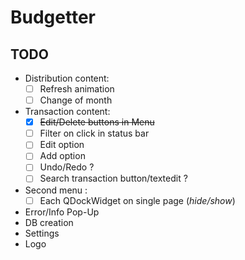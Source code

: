 # Budgetter

## TODO

* Distribution content:     
  - [ ] Refresh animation
  - [ ] Change of month  
* Transaction content:
  - [x] ~~Edit/Delete buttons in Menu~~
  - [ ] Filter on click in status bar
  - [ ] Edit option
  - [ ] Add option
  - [ ] Undo/Redo ?
  - [ ] Search transaction button/textedit ?
* Second menu :
  - [ ] Each QDockWidget on single page (*hide/show*)
* Error/Info Pop-Up
* DB creation
* Settings
* Logo
